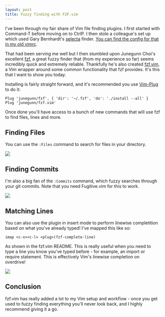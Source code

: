 ```yaml
---
layout: post
title: Fuzzy finding with FZF.vim
---
```


I've been through my fair share of Vim file finding plugins. I first started with Command-T before moving on to CtrlP. I then stole a colleague's set up which used Gary Bernhardt's [selecta](https://github.com/garybernhardt/selecta) finder. [You can find the config for that in my old vimrc](https://github.com/jackfranklin/dotfiles/blob/dad7546b3b558900d1b1069c52399a49cbc4c7b6/vim/vimrc#L207).

That had been serving me well but I then stumbled upon Junegunn Choi's excellent [fzf](https://github.com/junegunn/fzf), a great fuzzy finder that (from my experience so far) seems incredibly quick and extremely reliable. Thankfully he's also created [fzf.vim](https://github.com/junegunn/fzf.vim), a Vim wrapper around some common functionality that fzf provides. It's this that I want to show you today.

Installing is fairly straight forward, and it's recommended you use [Vim-Plug](https://github.com/junegunn/vim-plug) to do it:

```
Plug 'junegunn/fzf', { 'dir': '~/.fzf', 'do': './install --all' }
Plug 'junegunn/fzf.vim'
```

Once done you'll have access to a bunch of new commands that will use fzf to find files, lines and more.

## Finding Files

You can use the `:Files` command to search for files in your directory.

![](http://g.recordit.co/O1yYZ0Gao1.gif)

## Finding Commits

I'm also a big fan of the `:Commits` command, which fuzzy searches through your git commits. Note that you need Fugitive.vim for this to work.

![](http://g.recordit.co/lTmPDv4cJR.gif)

## Matching Lines

You can also use the plugin in insert mode to perform linewise completition based on what you've already typed! I've mapped this like so:

```
imap <c-x><c-l> <plug>(fzf-complete-line)
```

As shown in the fzf.vim README. This is really useful when you need to type a line you know you've typed before - for example, an import or require statement. This is effectively Vim's linewise completion on overdrive!

![](http://g.recordit.co/ip1U5Ggv5u.gif)

## Conclusion

fzf.vim has really added a lot to my Vim setup and workflow - once you get used to fuzzy finding everything you'll never look back, and I highly recommend giving it a go.

